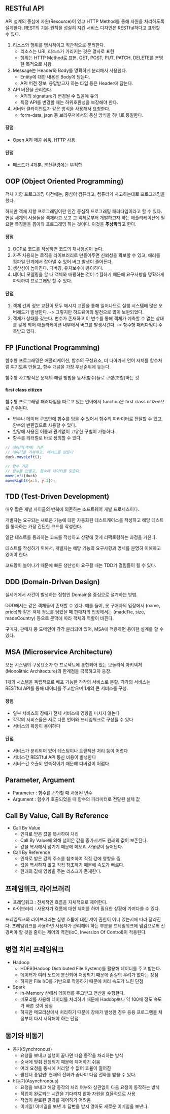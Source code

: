 ## RESTful API

API 설계의 중심에 자원(Resource)이 있고 HTTP Method를 통해 자원을 처리하도록 설계한다. REST의 기본 원칙을 성실히 지킨 서비스 디자인은 RESTful하다고 표현할 수 있다.

1. 리소스와 행위를 명시적이고 직관적으로 분리한다.
   - 리소스는 URI, 리소스가 가리키는 것은 명사로 표현
   - 행위는 HTTP Method로 표현. GET, POST, PUT, PATCH, DELETE를 분명한 목적으로 사용
2. Message는 Header와 Body를 명확하게 분리해서 사용한다.
   - Entity에 대한 내용은 Body에 담는다.
   - API 버전 정보, 응답받고자 하는 타입 등은 Header에 담는다.
3. API 버전을 관리한다.
   - API의 signature가 변경될 수 있음에 유의
   - 특정 API를 변경할 때는 하위호환성을 보장해야 한다.
4. 서버와 클라이언트가 같은 방식을 사용해서 요청한다.
   - form-data, json 등 브라우저에서의 통신 방식을 하나로 통일한다.

#### 장점

- Open API 제공 쉬움, HTTP 사용

#### 단점

- 메소드가 4개뿐, 분산환경에는 부적합



## OOP (Object Oriented Programming)

객체 지향 프로그래밍 이전에는, 중심이 컴퓨터고, 컴퓨터가 사고하는대로 프로그래밍을 했다.

하지만 객체 지향 프로그래밍이란 인간 중심적 프로그래밍 패러다임이라고 할 수 있다. 현실 세계의 사물들을 객체라고 보고 그 객체로부터 개발하고자 하는 애플리케이션에 필요한 특징들을 뽑아와 프로그래밍 하는 것이다. 이것을 **추상화**라고 한다.

#### 장점

1. OOP로 코드를 작성하면 코드의 재사용성이 높다. 
2. 자주 사용되는 로직을 라이브러리로 만들어두면 신뢰성을 확보할 수 있고, 에러를 컴파일 단계에서 잡아낼 수 있어 버그 발생이 줄어든다.
3. 생산성이 높아진다. 디버깅, 유지보수에 용이하다. 
4. 데이터 모델링을 할 때 객체와 매핑하는 것이 수월하기 때문에 요구사항을 명확하게 파악하여 프로그래밍 할 수 있다.

#### 단점

1. 객체 간의 정보 교환이 모두 메시지 교환을 통해 일어나므로 실행 시스템에 많은 오버헤드가 발생한다. -> 그렇지만 하드웨어의 발전으로 많이 보완되었다.
2. 객체가 상태를 갖는다. 변수가 존재하고 이 변수를 통해 객체가 예측할 수 없는 상태를 갖게 되어 애플리케이션 내부에서 버그를 발생시킨다. -> 함수형 패러다임이 주목받고 있다.



## FP (Functional Programming)

함수형 프로그래밍은 애플리케이션, 함수의 구성요소, 더 나아가서 언어 자체를 함수처럼 여기도록 만들고, 함수 개념을 가장 우선순위에 놓는다.

함수형 사고방식은 문제의 해결 방법을 동사(함수)들로 구성(조합)하는 것

#### first class citizen

함수형 프로그래밍 패러다임을 따르고 있는 언어에서 function은 first class citizen으로 간주된다.

- 변수나 데이터 구조안에 함수를 담을 수 있어서 함수의 파라미터로 전달할 수 있고, 함수의 반환값으로 사용할 수 있다.
- 할당에 사용된 이름과 관계없이 고유한 구별이 가능하다.
- 함수를 리터럴로 바로 정의할 수 있다.



```javascript
// 데이터(객체) 기준
// 데이터를 기재하고, 메서드를 만든다
duck.moveLeft();

// 함수 기준
// 함수를 만들고, 함수에 데이터를 맞춘다
moveLeft(duck)
moveRight({x:5, y:2});
```



## TDD (Test-Driven Development)

매우 짧은 개발 사이클의 반복에 의존하는 소프트웨어 개발 프로세스이다. 

개발자는 요구되는 새로운 기능에 대한 자동화된 테스트케이스를 작성하고 해당 테스트를 통과하는 가장 간단한 코드를 작성한다. 

일단 테스트를 통과하는 코드를 작성하고 상황에 맞게 리팩토링하는 과정을 거친다.

테스트를 작성하기 위해서, 개발자는 해당 기능의 요구사항과 명세를 분명히 이해하고 있어야 한다.



코드량이 늘어나기 때문에 빠른 생산성이 요구될 때는 TDD가 걸림돌이 될 수 있다.



## DDD (Domain-Driven Design)

실세계에서 사건이 발생하는 집합인 Domain을 중심으로 설계하는 방법.

DDD에서는 같은 객체들이 존재할 수 있다. 예를 들어, 옷 구매자의 입장에서 (name, price)와 같은 객체 정보를 담았을 때 판매자의 입장에서는 (madeTie, size, madeCountry) 등으로 문맥에 따라 객체의 역할이 바뀐다.

구매자, 판매자 등 도메인이 각각 분리되어 있어, MSA에 적용하면 용이한 설계를 할 수 있다.



## MSA (Microservice Architecture)

모든 시스템의 구성요소가 한 프로젝트에 통합되어 있는 모놀리식 아키텍처(Monolithic Architecture)의 한계점을 극복하고자 등장.

1개의 시스템을 독립적으로 배포 가능한 각각의 서비스로 분할. 각각의 서비스는 RESTful API를 통해 데이터를 주고받으며 1개의 큰 서비스를 구성.

#### 장점

- 일부 서비스의 장애가 전체 서비스에 영향을 미치지 않는다
- 각각의 서비스들은 서로 다른 언어와 프레임워크로 구성될 수 있다
- 서비스의 확장이 용이하다

#### 단점

- 서비스가 분리되어 있어 테스팅이나 트랜잭션 처리 등이 어렵다
- 서비스간 RESTful API 통신 비용이 발생한다
- 서비스간 호출이 연속적이기 때문에 디버깅이 어렵다



## Parameter, Argument

- Parameter : 함수를 선언할 때 사용된 변수
- Argument : 함수가 호출되었을 때 함수의 파라미터로 전달된 실제 값



## Call By Value, Call By Reference

- Call By Value
  - 인자로 받은 값을 복사하여 처리
  - Call By Value에 의해 넘어온 값을 증가시켜도 원래의 값이 보존된다.
  - 값을 복사해서 넘기기 때문에 메모리 사용량이 늘어난다.
- Call By Reference
  - 인자로 받은 값의 주소를 참조하여 직접 값에 영향을 줌
  - 값을 복사하지 않고 직접 참조하기 때문에 속도가 빠르다.
  - 원래의 값에 영향을 주는 리스크가 존재한다.



## 프레임워크, 라이브러리

- 프레임워크 : 전체적인 흐름을 자체적으로 제어한다.
- 라이브러리 : 사용자가 흐름에 대한 제어를 하며 필요한 상황에 가져다쓸 수 있다.

프레임워크와 라이브러리는 실행 흐름에 대한 제어 권한이 어디 있는지에 따라 달라진다. 프레임워크를 사용하면 사용자가 관리해야 하는 부분을 프레임워크에 넘김으로써 신경써야 할 것을 줄이는 제어의 역전(IoC, Inversion Of Control)이 적용된다.



## 병렬 처리 프레임워크

- Hadoop
  - HDFS(Hadoop Distributed File System)를 활용해 데이터를 주고 받는다. 
  - 데이터가 여러 노드에 분산되어 저장되기 때문에 손실의 우려가 없다는 장점
  - 하지만 File I/O를 기반으로 작동하기 때문에 처리 속도가 느린 단점
- Spark
  - In-Memory 상에서 데이터를 주고받고 연산을 수행한다.
  - 메모리를 사용해 데이터를 처리하기 때문에 Hadoop보다 약 100배 정도 속도가 빠른 것이 장점
  - 하지만 메모리상에서 처리하기 때문에 장애가 발생한 경우 응용 프로그램을 처음부터 다시 시작해야 하는 단점



## 동기와 비동기

- 동기(Synchronous)
  - 요청을 보내고 실행이 끝나면 다음 동작을 처리하는 방식
  - 순서에 맞춰 진행되기 때문에 제어하기 쉬움
  - 여러 요청을 동시에 처리할 수 없어 효율이 떨어짐
  - 콜센터 종업원! 현재의 전화가 끝나야 다음 전화를 받을 수 있다.
- 비동기(Asynchronous)
  - 요청을 보내고 해당 동작의 처리 여부와 상관없이 다음 요청이 동작하는 방식
  - 작업이 완료되는 시간을 기다리지 않아 자원을 효율적으로 사용
  - 작업이 완료된 결과를 제어하기 어려움
  - 이메일! 이메일을 보낸 후 답변을 받지 않아도 새로운 이메일을 보낸다.